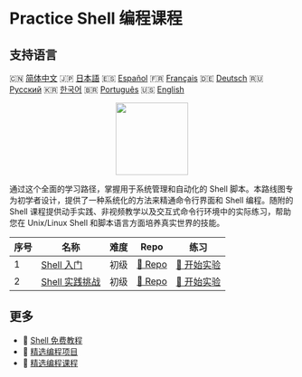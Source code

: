 # Practice Shell 编程课程

## 支持语言

🇨🇳 [简体中文](README_zh.md) 🇯🇵 [日本語](README_ja.md) 🇪🇸 [Español](README_es.md) 🇫🇷 [Français](README_fr.md) 🇩🇪 [Deutsch](README_de.md) 🇷🇺 [Русский](README_ru.md) 🇰🇷 [한국어](README_ko.md) 🇧🇷 [Português](README_pt.md) 🇺🇸 [English](README.md) 

<div align="center">
<img width="128px" src="https://file.labex.io/path/FaVTnI4iqZP0.png">
</div>

通过这个全面的学习路径，掌握用于系统管理和自动化的 Shell 脚本。本路线图专为初学者设计，提供了一种系统化的方法来精通命令行界面和 Shell 编程。随附的 Shell 课程提供动手实践、非视频教学以及交互式命令行环境中的实际练习，帮助您在 Unix/Linux Shell 和脚本语言方面培养真实世界的技能。

|   序号 | 名称                                                                    | 难度   | Repo                                                               | 练习                                                                 |
|--------|-------------------------------------------------------------------------|--------|--------------------------------------------------------------------|----------------------------------------------------------------------|
|      1 | [Shell 入门](https://labex.io/zh/courses/shell-for-beginners)           | 初级   | [🔗 Repo](https://github.com/labex-labs/shell-for-beginners)       | [🚀 开始实验](https://labex.io/zh/courses/shell-for-beginners)       |
|      2 | [Shell 实践挑战](https://labex.io/zh/courses/shell-practice-challenges) | 初级   | [🔗 Repo](https://github.com/labex-labs/shell-practice-challenges) | [🚀 开始实验](https://labex.io/zh/courses/shell-practice-challenges) |

## 更多

- 🔗 [Shell 免费教程](https://github.com/labex-labs/shell-free-tutorials)
- 🔗 [精选编程项目](https://github.com/labex-labs/awesome-programming-projects)
- 🔗 [精选编程课程](https://github.com/labex-labs/awesome-programming-courses)

